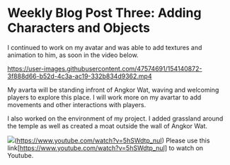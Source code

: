 # Weekly Blog Post Three: Adding Characters and Objects

I continued to work on my avatar and was able to add textures and animation to him, as soon in the video below. 

https://user-images.githubusercontent.com/47574691/154140872-3f888d66-b52d-4c3a-ac19-332b834d9362.mp4

My avarta will be standing infront of Angkor Wat, waving and welcoming players to explore this place. I will work more on my avartar to add movements and other interactions with players. 


I also worked on the environment of my project. I added grassland around the temple as well as created a moat outside the wall of Angkor Wat. 

![](images/AngkorWat_moat.gif)(https://www.youtube.com/watch?v=5hSWdtp_nuI)
Please use this link[https://www.youtube.com/watch?v=5hSWdtp_nuI] to watch on Youtube. 


